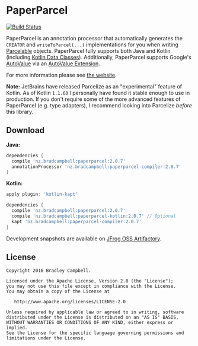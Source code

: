 # PaperParcel

[![Build Status](https://travis-ci.org/grandstaish/paperparcel.svg?branch=master)](https://travis-ci.org/grandstaish/paperparcel)

PaperParcel is an annotation processor that automatically generates the `CREATOR` and `writeToParcel(...)` implementations for you when writing [Parcelable](http://developer.android.com/intl/es/reference/android/os/Parcelable.html) objects. PaperParcel fully supports both Java and Kotlin (including [Kotlin Data Classes](https://kotlinlang.org/docs/reference/data-classes.html)). Additionally, PaperParcel supports Google's [AutoValue](https://github.com/google/auto/tree/master/value) via an [AutoValue Extension](http://jakewharton.com/presentation/2016-03-08-ny-android-meetup/).

For more information please see [the website](http://grandstaish.github.io/paperparcel/).

**Note:** JetBrains have released Parcelize as an "experimental" feature of Kotlin. As of Kotlin `1.1.60` I personally have found it stable enough to use in production. If you don't require some of the more advanced features of PaperParcel (e.g. type adapters), I recommend looking into Parcelize _before_ this library. 

## Download

**Java:**

```groovy
dependencies {
  compile 'nz.bradcampbell:paperparcel:2.0.7'
  annotationProcessor 'nz.bradcampbell:paperparcel-compiler:2.0.7'
}
```

**Kotlin:**
```groovy
apply plugin: 'kotlin-kapt'

dependencies {
  compile 'nz.bradcampbell:paperparcel:2.0.7'
  compile 'nz.bradcampbell:paperparcel-kotlin:2.0.7' // Optional
  kapt 'nz.bradcampbell:paperparcel-compiler:2.0.7'
}
```

Development snapshots are available on [JFrog OSS Artifactory](https://oss.jfrog.org/oss-snapshot-local).

## License
    Copyright 2016 Bradley Campbell.
    
    Licensed under the Apache License, Version 2.0 (the "License");
    you may not use this file except in compliance with the License.
    You may obtain a copy of the License at

       http://www.apache.org/licenses/LICENSE-2.0

    Unless required by applicable law or agreed to in writing, software
    distributed under the License is distributed on an "AS IS" BASIS,
    WITHOUT WARRANTIES OR CONDITIONS OF ANY KIND, either express or implied.
    See the License for the specific language governing permissions and
    limitations under the License.
